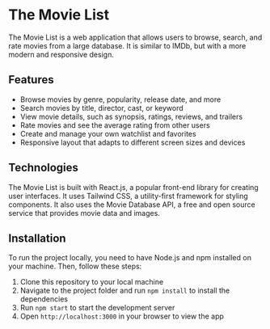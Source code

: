 # The Movie List

The Movie List is a web application that allows users to browse, search, and rate movies from a large database. It is similar to IMDb, but with a more modern and responsive design.

## Features

- Browse movies by genre, popularity, release date, and more
- Search movies by title, director, cast, or keyword
- View movie details, such as synopsis, ratings, reviews, and trailers
- Rate movies and see the average rating from other users
- Create and manage your own watchlist and favorites
- Responsive layout that adapts to different screen sizes and devices

## Technologies

The Movie List is built with React.js, a popular front-end library for creating user interfaces. It uses Tailwind CSS, a utility-first framework for styling components. It also uses the Movie Database API, a free and open source service that provides movie data and images.

## Installation

To run the project locally, you need to have Node.js and npm installed on your machine. Then, follow these steps:

1. Clone this repository to your local machine
2. Navigate to the project folder and run `npm install` to install the dependencies
3. Run `npm start` to start the development server
4. Open `http://localhost:3000` in your browser to view the app

